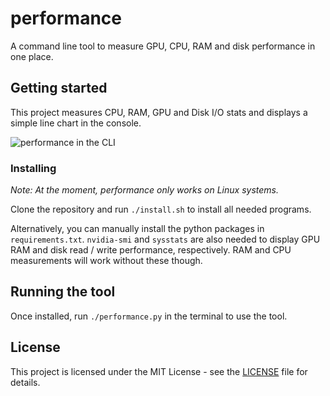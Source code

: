 # performance
A command line tool to measure GPU, CPU, RAM and disk performance in one place.

## Getting started
This project measures CPU, RAM, GPU and Disk I/O stats and displays a simple line chart in the console.

![performance in the CLI](https://user-images.githubusercontent.com/13353204/35585240-bb1f8356-05f7-11e8-93c3-6d9d188968f9.png)
### Installing
*Note: At the moment, performance only works on Linux systems.*

Clone the repository and run `./install.sh` to install all needed programs.

Alternatively, you can manually install the python packages in `requirements.txt`.
`nvidia-smi` and `sysstats` are also needed to display GPU RAM and disk read / write performance, respectively. RAM and CPU measurements will work without these though.

## Running the tool

Once installed, run `./performance.py` in the terminal to use the tool.

## License

This project is licensed under the MIT License - see the [LICENSE](LICENSE) file for details.
